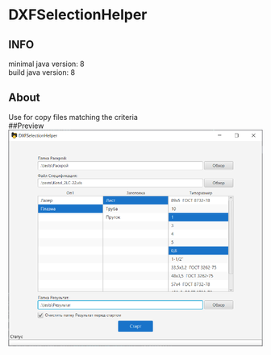 # DXFSelectionHelper
## INFO
minimal java version: 8  
build java version: 8
## About
Use for copy files matching the criteria   
##Preview
![preview](preview.png)